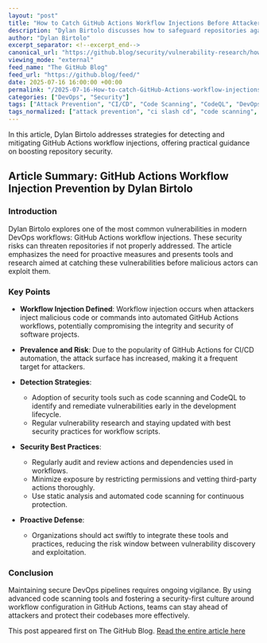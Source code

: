 ```yaml
---
layout: "post"
title: "How to Catch GitHub Actions Workflow Injections Before Attackers Do"
description: "Dylan Birtolo discusses how to safeguard repositories against GitHub Actions workflow injections, a prevalent security risk. The article highlights proactive detection techniques, the importance of vulnerability research, and how tools like CodeQL and code scanning enhance security in continuous integration processes."
author: "Dylan Birtolo"
excerpt_separator: <!--excerpt_end-->
canonical_url: "https://github.blog/security/vulnerability-research/how-to-catch-github-actions-workflow-injections-before-attackers-do/"
viewing_mode: "external"
feed_name: "The GitHub Blog"
feed_url: "https://github.blog/feed/"
date: 2025-07-16 16:00:00 +00:00
permalink: "/2025-07-16-How-to-catch-GitHub-Actions-workflow-injections-before-attackers-do.html"
categories: ["DevOps", "Security"]
tags: ["Attack Prevention", "CI/CD", "Code Scanning", "CodeQL", "DevOps", "GitHub Actions", "News", "Repository Security", "Security", "Vulnerability Research", "Workflow Injection", "Workflow Security"]
tags_normalized: ["attack prevention", "ci slash cd", "code scanning", "codeql", "devops", "github actions", "news", "repository security", "security", "vulnerability research", "workflow injection", "workflow security"]
---
```


In this article, Dylan Birtolo addresses strategies for detecting and mitigating GitHub Actions workflow injections, offering practical guidance on boosting repository security.<!--excerpt_end-->

## Article Summary: GitHub Actions Workflow Injection Prevention by Dylan Birtolo

### Introduction

Dylan Birtolo explores one of the most common vulnerabilities in modern DevOps workflows: GitHub Actions workflow injections. These security risks can threaten repositories if not properly addressed. The article emphasizes the need for proactive measures and presents tools and research aimed at catching these vulnerabilities before malicious actors can exploit them.

### Key Points

- **Workflow Injection Defined**: Workflow injection occurs when attackers inject malicious code or commands into automated GitHub Actions workflows, potentially compromising the integrity and security of software projects.

- **Prevalence and Risk**: Due to the popularity of GitHub Actions for CI/CD automation, the attack surface has increased, making it a frequent target for attackers.

- **Detection Strategies**:
  - Adoption of security tools such as code scanning and CodeQL to identify and remediate vulnerabilities early in the development lifecycle.
  - Regular vulnerability research and staying updated with best security practices for workflow scripts.

- **Security Best Practices**:
  - Regularly audit and review actions and dependencies used in workflows.
  - Minimize exposure by restricting permissions and vetting third-party actions thoroughly.
  - Use static analysis and automated code scanning for continuous protection.

- **Proactive Defense**:
  - Organizations should act swiftly to integrate these tools and practices, reducing the risk window between vulnerability discovery and exploitation.

### Conclusion

Maintaining secure DevOps pipelines requires ongoing vigilance. By using advanced code scanning tools and fostering a security-first culture around workflow configuration in GitHub Actions, teams can stay ahead of attackers and protect their codebases more effectively.

This post appeared first on The GitHub Blog. [Read the entire article here](https://github.blog/security/vulnerability-research/how-to-catch-github-actions-workflow-injections-before-attackers-do/)
